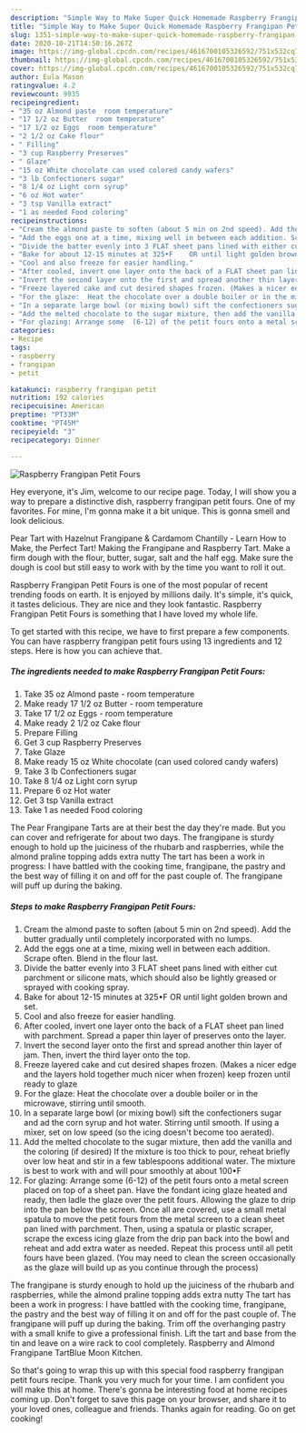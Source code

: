 ```yaml
---
description: "Simple Way to Make Super Quick Homemade Raspberry Frangipan Petit Fours"
title: "Simple Way to Make Super Quick Homemade Raspberry Frangipan Petit Fours"
slug: 1351-simple-way-to-make-super-quick-homemade-raspberry-frangipan-petit-fours
date: 2020-10-21T14:50:16.267Z
image: https://img-global.cpcdn.com/recipes/4616700105326592/751x532cq70/raspberry-frangipan-petit-fours-recipe-main-photo.jpg
thumbnail: https://img-global.cpcdn.com/recipes/4616700105326592/751x532cq70/raspberry-frangipan-petit-fours-recipe-main-photo.jpg
cover: https://img-global.cpcdn.com/recipes/4616700105326592/751x532cq70/raspberry-frangipan-petit-fours-recipe-main-photo.jpg
author: Eula Mason
ratingvalue: 4.2
reviewcount: 9935
recipeingredient:
- "35 oz Almond paste  room temperature"
- "17 1/2 oz Butter  room temperature"
- "17 1/2 oz Eggs  room temperature"
- "2 1/2 oz Cake flour"
- " Filling"
- "3 cup Raspberry Preserves"
- " Glaze"
- "15 oz White chocolate can used colored candy wafers"
- "3 lb Confectioners sugar"
- "8 1/4 oz Light corn syrup"
- "6 oz Hot water"
- "3 tsp Vanilla extract"
- "1 as needed Food coloring"
recipeinstructions:
- "Cream the almond paste to soften (about 5 min on 2nd speed). Add the butter gradually until completely incorporated with no lumps."
- "Add the eggs one at a time, mixing well in between each addition. Scrape often.  Blend in the flour last."
- "Divide the batter evenly into 3 FLAT sheet pans lined with either cut parchment or silicone mats, which should also be lightly greased or sprayed with cooking spray."
- "Bake for about 12-15 minutes at 325•F    OR until light golden brown and set."
- "Cool and also freeze for easier handling."
- "After cooled, invert one layer onto the back of a FLAT sheet pan lined with parchment. Spread a paper thin layer of preserves onto the layer."
- "Invert the second layer onto the first and spread another thin layer of jam. Then, invert the third layer onto the top."
- "Freeze layered cake and cut desired shapes frozen. (Makes a nicer edge and the layers hold together much nicer when frozen) keep frozen until ready to glaze"
- "For the glaze:  Heat the chocolate over a double boiler or in the microwave, stirring until smooth."
- "In a separate large bowl (or mixing bowl) sift the confectioners sugar and ad the corn syrup and hot water. Stirring until smooth. If using a mixer, set on low speed (so the icing doesn&#39;t become too aerated)."
- "Add the melted chocolate to the sugar mixture, then add the vanilla and the coloring (if desired)  If the mixture is too thick to pour, reheat briefly over low heat and stir in a few tablespoons additional water. The mixture is best to work with and will pour smoothly at about 100•F"
- "For glazing: Arrange some  (6-12) of the petit fours onto a metal screen placed on top of a sheet pan. Have the fondant icing glaze heated and ready, then ladle the glaze over the petit fours. Allowing the glaze to drip into the pan below the screen. Once all are covered, use a small metal spatula to move the petit fours from the metal screen to a clean sheet pan lined with parchment. Then, using a spatula or plastic scraper, scrape the excess icing glaze from the drip pan back into the bowl and reheat and add extra water as needed. Repeat this process until all petit fours have been glazed. (You may need to clean the screen occasionally as the glaze will build up as you continue through the process)"
categories:
- Recipe
tags:
- raspberry
- frangipan
- petit

katakunci: raspberry frangipan petit 
nutrition: 192 calories
recipecuisine: American
preptime: "PT33M"
cooktime: "PT45M"
recipeyield: "3"
recipecategory: Dinner

---
```



![Raspberry Frangipan Petit Fours](https://img-global.cpcdn.com/recipes/4616700105326592/751x532cq70/raspberry-frangipan-petit-fours-recipe-main-photo.jpg)

Hey everyone, it's Jim, welcome to our recipe page. Today, I will show you a way to prepare a distinctive dish, raspberry frangipan petit fours. One of my favorites. For mine, I'm gonna make it a bit unique. This is gonna smell and look delicious.

Pear Tart with Hazelnut Frangipane &amp; Cardamom Chantilly - Learn How to Make, the Perfect Tart! Making the Frangipane and Raspberry Tart. Make a firm dough with the flour, butter, sugar, salt and the half egg. Make sure the dough is cool but still easy to work with by the time you want to roll it out.

Raspberry Frangipan Petit Fours is one of the most popular of recent trending foods on earth. It is enjoyed by millions daily. It's simple, it's quick, it tastes delicious. They are nice and they look fantastic. Raspberry Frangipan Petit Fours is something that I have loved my whole life.


To get started with this recipe, we have to first prepare a few components. You can have raspberry frangipan petit fours using 13 ingredients and 12 steps. Here is how you can achieve that.

<!--inarticleads1-->

##### The ingredients needed to make Raspberry Frangipan Petit Fours:

1. Take 35 oz Almond paste - room temperature
1. Make ready 17 1/2 oz Butter - room temperature
1. Take 17 1/2 oz Eggs - room temperature
1. Make ready 2 1/2 oz Cake flour
1. Prepare  Filling
1. Get 3 cup Raspberry Preserves
1. Take  Glaze
1. Make ready 15 oz White chocolate (can used colored candy wafers)
1. Take 3 lb Confectioners sugar
1. Take 8 1/4 oz Light corn syrup
1. Prepare 6 oz Hot water
1. Get 3 tsp Vanilla extract
1. Take 1 as needed Food coloring


The Pear Frangipane Tarts are at their best the day they&#39;re made. But you can cover and refrigerate for about two days. The frangipane is sturdy enough to hold up the juiciness of the rhubarb and raspberries, while the almond praline topping adds extra nutty The tart has been a work in progress: I have battled with the cooking time, frangipane, the pastry and the best way of filling it on and off for the past couple of. The frangipane will puff up during the baking. 

<!--inarticleads2-->

##### Steps to make Raspberry Frangipan Petit Fours:

1. Cream the almond paste to soften (about 5 min on 2nd speed). Add the butter gradually until completely incorporated with no lumps.
1. Add the eggs one at a time, mixing well in between each addition. Scrape often.  Blend in the flour last.
1. Divide the batter evenly into 3 FLAT sheet pans lined with either cut parchment or silicone mats, which should also be lightly greased or sprayed with cooking spray.
1. Bake for about 12-15 minutes at 325•F    OR until light golden brown and set.
1. Cool and also freeze for easier handling.
1. After cooled, invert one layer onto the back of a FLAT sheet pan lined with parchment. Spread a paper thin layer of preserves onto the layer.
1. Invert the second layer onto the first and spread another thin layer of jam. Then, invert the third layer onto the top.
1. Freeze layered cake and cut desired shapes frozen. (Makes a nicer edge and the layers hold together much nicer when frozen) keep frozen until ready to glaze
1. For the glaze:  Heat the chocolate over a double boiler or in the microwave, stirring until smooth.
1. In a separate large bowl (or mixing bowl) sift the confectioners sugar and ad the corn syrup and hot water. Stirring until smooth. If using a mixer, set on low speed (so the icing doesn&#39;t become too aerated).
1. Add the melted chocolate to the sugar mixture, then add the vanilla and the coloring (if desired)  If the mixture is too thick to pour, reheat briefly over low heat and stir in a few tablespoons additional water. The mixture is best to work with and will pour smoothly at about 100•F
1. For glazing: Arrange some  (6-12) of the petit fours onto a metal screen placed on top of a sheet pan. Have the fondant icing glaze heated and ready, then ladle the glaze over the petit fours. Allowing the glaze to drip into the pan below the screen. Once all are covered, use a small metal spatula to move the petit fours from the metal screen to a clean sheet pan lined with parchment. Then, using a spatula or plastic scraper, scrape the excess icing glaze from the drip pan back into the bowl and reheat and add extra water as needed. Repeat this process until all petit fours have been glazed. (You may need to clean the screen occasionally as the glaze will build up as you continue through the process)


The frangipane is sturdy enough to hold up the juiciness of the rhubarb and raspberries, while the almond praline topping adds extra nutty The tart has been a work in progress: I have battled with the cooking time, frangipane, the pastry and the best way of filling it on and off for the past couple of. The frangipane will puff up during the baking. Trim off the overhanging pastry with a small knife to give a professional finish. Lift the tart and base from the tin and leave on a wire rack to cool completely. Raspberry and Almond Frangipane TartBlue Moon Kitchen. 

So that's going to wrap this up with this special food raspberry frangipan petit fours recipe. Thank you very much for your time. I am confident you will make this at home. There's gonna be interesting food at home recipes coming up. Don't forget to save this page on your browser, and share it to your loved ones, colleague and friends. Thanks again for reading. Go on get cooking!
